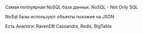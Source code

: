 Самая поплуярная NoSQL база данных.
NoSQL - Not Only SQL

NoSql базы используют объекты похожие на JSON

Есть Аналоги: RavenDB Cassandra, Redis, BigTable
